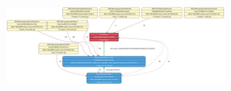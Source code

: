 ![zigbee network map](https://raw.githubusercontent.com/Rosi2143/public_files/main/mqtt_networkmap.svg)
